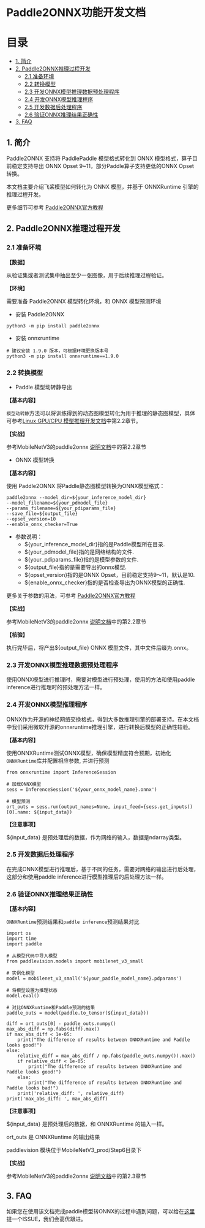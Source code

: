# Paddle2ONNX功能开发文档

# 目录

- [1. 简介](#1)
- [2. Paddle2ONNX推理过程开发](#2)
    - [2.1 准备环境](#2.1)
    - [2.2 转换模型](#2.2)
    - [2.3 开发ONNX模型推理数据预处理程序](#2.3)
    - [2.4 开发ONNX模型推理程序](#2.4)
    - [2.5 开发数据后处理程序](#2.5)
    - [2.6 验证ONNX推理结果正确性](#2.6)
- [3. FAQ](#3)

## 1. 简介
Paddle2ONNX 支持将 PaddlePaddle 模型格式转化到 ONNX 模型格式，算子目前稳定支持导出 ONNX Opset 9~11，部分Paddle算子支持更低的ONNX Opset转换。

本文档主要介绍飞桨模型如何转化为 ONNX 模型，并基于 ONNXRuntime 引擎的推理过程开发。

更多细节可参考 [Paddle2ONNX官方教程](https://github.com/PaddlePaddle/Paddle2ONNX/blob/develop/README_zh.md)

## 2. Paddle2ONNX推理过程开发

### 2.1 准备环境

**【数据】**

从验证集或者测试集中抽出至少一张图像，用于后续推理过程验证。

**【环境】**

需要准备 Paddle2ONNX 模型转化环境，和 ONNX 模型预测环境

- 安装 Paddle2ONNX
```
python3 -m pip install paddle2onnx
```

- 安装 onnxruntime
```
# 建议安装 1.9.0 版本，可根据环境更换版本号
python3 -m pip install onnxruntime==1.9.0
```

### 2.2 转换模型

- Paddle 模型动转静导出

**【基本内容】**

`模型动转静`方法可以将训练得到的动态图模型转化为用于推理的静态图模型，具体可参考[Linux GPU/CPU 模型推理开发文档](https://github.com/PaddlePaddle/models/blob/release%2F2.2/docs/tipc/train_infer_python/infer_python.md#2.2)中第2.2章节。

**【实战】**

参考MobileNetV3的paddle2onnx [说明文档](../../mobilenetv3_prod/Step6/deploy/onnx_python/README.md)中的第2.2章节


- ONNX 模型转换

**【基本内容】**

使用 Paddle2ONNX 将Paddle静态图模型转换为ONNX模型格式：

```
paddle2onnx --model_dir=${your_inference_model_dir}
--model_filename=${your_pdmodel_file}
--params_filename=${your_pdiparams_file}
--save_file=${output_file}
--opset_version=10
--enable_onnx_checker=True
```

- 参数说明：
  - ${your_inference_model_dir}指的是Paddle模型所在目录.
  - ${your_pdmodel_file}指的是网络结构的文件.
  - ${your_pdiparams_file}指的是模型参数的文件.
  - ${output_file}指的是需要导出的onnx模型.
  - ${opset_version}指的是ONNX Opset，目前稳定支持9～11，默认是10.
  - ${enable_onnx_checker}指的是否检查导出为ONNX模型的正确性.

更多关于参数的用法，可参考 [Paddle2ONNX官方教程](https://github.com/PaddlePaddle/Paddle2ONNX/blob/develop/README_zh.md)

**【实战】**

参考MobileNetV3的paddle2onnx [说明文档](../../mobilenetv3_prod/Step6/deploy/onnx_python/README.md)中的第2.2章节

**【核验】**

执行完毕后，将产出${output_file} ONNX 模型文件，其中文件后缀为.onnx。


### 2.3 开发ONNX模型推理数据预处理程序

使用ONNX模型进行推理时，需要对模型进行预处理，使用的方法和使用paddle inference进行推理时的预处理方法一样。


### 2.4 开发ONNX模型推理程序

ONNX作为开源的神经网络交换格式，得到大多数推理引擎的部署支持。在本文档中我们采用微软开源的onnxruntime推理引擎，进行转换后模型的正确性较验。

**【基本内容】**

使用ONNXRuntime测试ONNX模型，确保模型精度符合预期，初始化`ONNXRuntime`库并配置相应参数, 并进行预测

```
from onnxruntime import InferenceSession

# 加载ONNX模型
sess = InferenceSession('${your_onnx_model_name}.onnx')

# 模型预测
ort_outs = sess.run(output_names=None, input_feed={sess.get_inputs()[0].name: ${input_data})
```

**【注意事项】**

${input_data} 是预处理后的数据，作为网络的输入，数据是ndarray类型。


### 2.5 开发数据后处理程序

在完成ONNX模型进行推理后，基于不同的任务，需要对网络的输出进行后处理，这部分和使用paddle inference进行模型推理后的后处理方法一样。


### 2.6 验证ONNX推理结果正确性

**【基本内容】**

`ONNXRuntime`预测结果和`paddle inference`预测结果对比

```
import os
import time
import paddle

# 从模型代码中导入模型
from paddlevision.models import mobilenet_v3_small

# 实例化模型
model = mobilenet_v3_small('${your_paddle_model_name}.pdparams')

# 将模型设置为推理状态
model.eval()

# 对比ONNXRuntime和Paddle预测的结果
paddle_outs = model(paddle.to_tensor(${input_data}))

diff = ort_outs[0] - paddle_outs.numpy()
max_abs_diff = np.fabs(diff).max()
if max_abs_diff < 1e-05:
    print("The difference of results between ONNXRuntime and Paddle looks good!")
else:
    relative_diff = max_abs_diff / np.fabs(paddle_outs.numpy()).max()
    if relative_diff < 1e-05:
        print("The difference of results between ONNXRuntime and Paddle looks good!")
    else:
        print("The difference of results between ONNXRuntime and Paddle looks bad!")
    print('relative_diff: ', relative_diff)
print('max_abs_diff: ', max_abs_diff)

```

**【注意事项】**

${input_data} 是预处理后的数据，和 ONNXRuntime 的输入一样。

ort_outs 是 ONNXRuntime 的输出结果

paddlevision 模块位于MobileNetV3_prod/Step6目录下

**【实战】**

参考MobileNetV3的paddle2onnx [说明文档](../../mobilenetv3_prod/Step6/deploy/onnx_python/README.md)中的第2.3章节

## 3. FAQ

如果您在使用该文档完成paddle模型转ONNX的过程中遇到问题，可以给在[这里](https://github.com/PaddlePaddle/Paddle2ONNX/issues)提一个ISSUE，我们会高优跟进。
